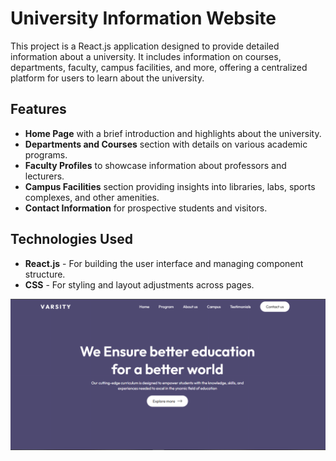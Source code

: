 # University Information Website

This project is a React.js application designed to provide detailed information about a university. It includes information on courses, departments, faculty, campus facilities, and more, offering a centralized platform for users to learn about the university.

## Features

- **Home Page** with a brief introduction and highlights about the university.
- **Departments and Courses** section with details on various academic programs.
- **Faculty Profiles** to showcase information about professors and lecturers.
- **Campus Facilities** section providing insights into libraries, labs, sports complexes, and other amenities.
- **Contact Information** for prospective students and visitors.

## Technologies Used

- **React.js** - For building the user interface and managing component structure.
- **CSS** - For styling and layout adjustments across pages.


![Homepage Screenshot](src/assets/homepage.png)
